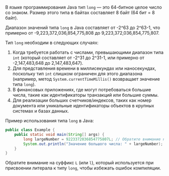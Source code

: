 В языке программирования Java тип `long` — это 64-битное целое число со знаком. Размер этого типа в байтах составляет 8 байт (64 бит = 8 байт).

Диапазон значений типа `long` в Java составляет от -2^63 до 2^63-1, что примерно от -9,223,372,036,854,775,808 до 9,223,372,036,854,775,807.

Тип `long` необходим в следующих случаях:
1. Когда требуется работать с числами, превышающими диапазон типа `int` (который составляет от -2^31 до 2^31-1, или примерно от -2,147,483,648 до 2,147,483,647).
2. Для представления времени в миллисекундах или наносекундах, поскольку тип `int` слишком ограничен для этого диапазона (например, метод `System.currentTimeMillis()` возвращает значение типа `long`).
3. В финансовых приложениях, где могут потребоваться большие числа, такие как идентификаторы транзакций или большие суммы.
4. Для реализации больших счетчиков/индексов, таких как номер документа или уникальные идентификаторы объектов в крупных системах и базах данных.

Пример использования типа `long` в Java:

```java
public class Example {
    public static void main(String[] args) {
        long largeNumber = 9223372036854775807L; // Обратите внимание на суффикс L
        System.out.println("Значение большого числа: " + largeNumber);
    }
}
```

Обратите внимание на суффикс `L` (или `l`), который используется при присвоении литерала к типу `long`, чтобы избежать ошибок компиляции.